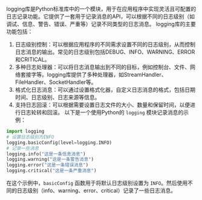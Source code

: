 logging库是Python标准库中的一个模块，用于在应用程序中实现灵活且可配置的日志记录功能。它提供了一套用于记录消息的API，可以根据不同的日志级别（如调试、信息、警告、错误、严重等）记录不同类型的日志消息。
logging库的主要功能包括：
1. 日志级别控制：可以根据应用程序的不同需求设置不同的日志级别，从而控制日志消息的输出。常见的日志级别包括DEBUG、INFO、WARNING、ERROR和CRITICAL。
2. 多种日志处理器：可以将日志消息输出到不同的目标，例如控制台、文件、网络套接字等。logging库提供了多种处理器，如StreamHandler、FileHandler、SocketHandler等。
3. 格式化日志消息：可以通过设置格式化器，自定义日志消息的格式，包括日期时间、日志级别、日志来源等信息。
4. 支持日志回滚：可以根据需要设置日志文件的大小、数量和保留时间，以便进行日志轮转和回滚。
以下是一个使用Python的 `logging` 模块记录消息的示例：
```python
import logging
# 设置日志级别为INFO
logging.basicConfig(level=logging.INFO)
# 记录一些消息
logging.info("这是一条信息消息")
logging.warning("这是一条警告消息")
logging.error("这是一条错误消息")
logging.critical("这是一条严重消息")
```
在这个示例中，`basicConfig` 函数用于将默认日志级别设置为 `INFO`。然后使用不同的日志级别（info、warning、error、critical）记录了一些日志消息。